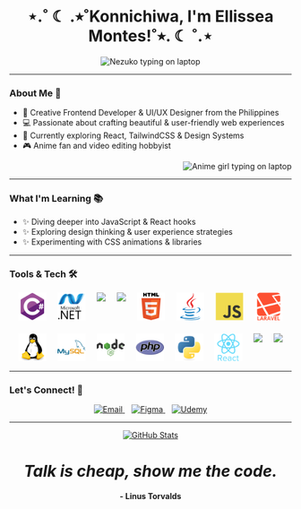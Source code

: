 <div align="center">
  <h1>⋆.˚ ☾ .⭒˚Konnichiwa, I'm Ellissea Montes!˚⭒. ☾ ˚.⋆</h1>
</div>

<div align="center">
  <img alt="Nezuko typing on laptop" width="400" src="https://media.tenor.com/Y8lzDCp1QSYAAAAC/nezuko.gif" />
</div>

---

### About Me 💬

- 🎨 Creative Frontend Developer & UI/UX Designer from the Philippines  
- 💻 Passionate about crafting beautiful & user-friendly web experiences  
- 🌱 Currently exploring React, TailwindCSS & Design Systems  
- 🎮 Anime fan and video editing hobbyist


<div align="right">
  <img alt="Anime girl typing on laptop" width="400" src="https://tenor.com/view/anime-typing-laptop-gif-4469344.gif" />
</div>

---

### What I'm Learning 📚

- ✨ Diving deeper into JavaScript & React hooks
- ✨ Exploring design thinking & user experience strategies
- ✨ Experimenting with CSS animations & libraries

---

### Tools & Tech 🛠

<p align="center" style="display:flex; flex-wrap:wrap; justify-content:center; gap:20px; max-width:700px; margin:auto;">
  <a href="https://www.w3schools.com/cs/" target="_blank" rel="noreferrer" title="C#">
    <img src="https://raw.githubusercontent.com/devicons/devicon/master/icons/csharp/csharp-original.svg" width="50" />
  </a>
  <a href="https://dotnet.microsoft.com/" target="_blank" rel="noreferrer" title=".NET">
    <img src="https://raw.githubusercontent.com/devicons/devicon/master/icons/dot-net/dot-net-original-wordmark.svg" width="50" />
  </a>
  <a href="https://www.figma.com/" target="_blank" rel="noreferrer" title="Figma">
    <img src="https://www.vectorlogo.zone/logos/figma/figma-icon.svg" width="50" />
  </a>
  <a href="https://git-scm.com/" target="_blank" rel="noreferrer" title="Git">
    <img src="https://www.vectorlogo.zone/logos/git-scm/git-scm-icon.svg" width="50" />
  </a>
  <a href="https://www.w3.org/html/" target="_blank" rel="noreferrer" title="HTML5">
    <img src="https://raw.githubusercontent.com/devicons/devicon/master/icons/html5/html5-original-wordmark.svg" width="50" />
  </a>
  <a href="https://www.java.com" target="_blank" rel="noreferrer" title="Java">
    <img src="https://raw.githubusercontent.com/devicons/devicon/master/icons/java/java-original.svg" width="50" />
  </a>
  <a href="https://developer.mozilla.org/en-US/docs/Web/JavaScript" target="_blank" rel="noreferrer" title="JavaScript">
    <img src="https://raw.githubusercontent.com/devicons/devicon/master/icons/javascript/javascript-original.svg" width="50" />
  </a>
  <a href="https://laravel.com/" target="_blank" rel="noreferrer" title="Laravel">
    <img src="https://raw.githubusercontent.com/devicons/devicon/master/icons/laravel/laravel-plain-wordmark.svg" width="50" />
  </a>
  <a href="https://www.linux.org/" target="_blank" rel="noreferrer" title="Linux">
    <img src="https://raw.githubusercontent.com/devicons/devicon/master/icons/linux/linux-original.svg" width="50" />
  </a>
  <a href="https://www.mysql.com/" target="_blank" rel="noreferrer" title="MySQL">
    <img src="https://raw.githubusercontent.com/devicons/devicon/master/icons/mysql/mysql-original-wordmark.svg" width="50" />
  </a>
  <a href="https://nodejs.org" target="_blank" rel="noreferrer" title="Node.js">
    <img src="https://raw.githubusercontent.com/devicons/devicon/master/icons/nodejs/nodejs-original-wordmark.svg" width="50" />
  </a>
  <a href="https://www.php.net" target="_blank" rel="noreferrer" title="PHP">
    <img src="https://raw.githubusercontent.com/devicons/devicon/master/icons/php/php-original.svg" width="50" />
  </a>
  <a href="https://www.python.org" target="_blank" rel="noreferrer" title="Python">
    <img src="https://raw.githubusercontent.com/devicons/devicon/master/icons/python/python-original.svg" width="50" />
  </a>
  <a href="https://reactjs.org/" target="_blank" rel="noreferrer" title="React">
    <img src="https://raw.githubusercontent.com/devicons/devicon/master/icons/react/react-original-wordmark.svg" width="50" />
  </a>
  <a href="https://tailwindcss.com/" target="_blank" rel="noreferrer" title="Tailwind CSS">
    <img src="https://www.vectorlogo.zone/logos/tailwindcss/tailwindcss-icon.svg" width="50" />
  </a>
  <a href="https://unity.com/" target="_blank" rel="noreferrer" title="Unity">
    <img src="https://www.vectorlogo.zone/logos/unity3d/unity3d-icon.svg" width="50" />
  </a>
</p>

---

### Let's Connect! 🤝

<p align="center">
  <a href="https://mail.google.com/mail/?view=cm&fs=1&to=montes.ellissea.pasillos@gmail.com" target="_blank" rel="noreferrer" title="Email via Gmail">
  <img src="https://img.icons8.com/color/48/000000/gmail.png" alt="Email" />
</a>
  &nbsp;&nbsp;
  <a href="https://www.figma.com/@ellisseamontes" target="_blank" rel="noreferrer" title="Figma">
    <img src="https://www.vectorlogo.zone/logos/figma/figma-icon.svg" alt="Figma" width="48" />
  </a>
  &nbsp;&nbsp;
  <a href="https://www.udemy.com/user/ellissea-pasillos-montes-2/" target="_blank" rel="noreferrer" title="Udemy">
    <img src="https://img.icons8.com/color/48/000000/udemy.png" alt="Udemy" />
  </a>
</p>


---

<div align="center">
  <a href="https://github.com/anuraghazra/github-readme-stats">
    <img src="https://github-readme-stats.vercel.app/api?username=elrizeyah&show_icons=true&theme=radical" alt="GitHub Stats" />
  </a>
</div>

<div align="center">

# *Talk is cheap, show me the code.*  
**- Linus Torvalds**

</div>
